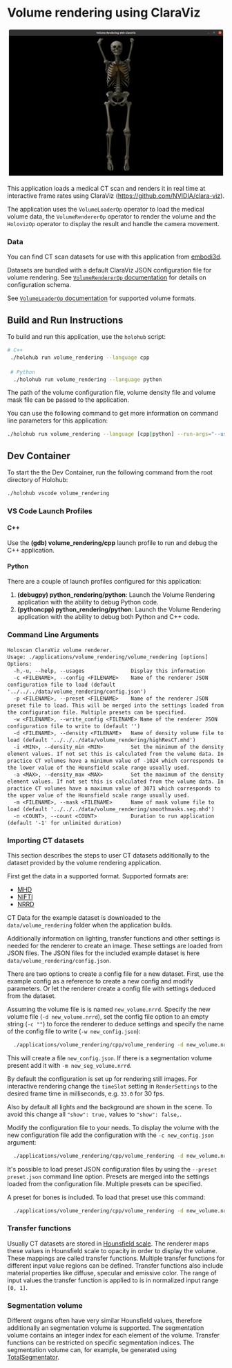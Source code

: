 # Volume rendering using ClaraViz

![](screenshot.png)<br>

This application loads a medical CT scan and renders it in real time at interactive frame rates using ClaraViz (https://github.com/NVIDIA/clara-viz).

The application uses the `VolumeLoaderOp` operator to load the medical volume data, the `VolumeRendererOp` operator to render the volume and the `HolovizOp` operator to display the result and handle the camera movement.

### Data

You can find CT scan datasets for use with this application from [embodi3d](https://www.embodi3d.com/).

Datasets are bundled with a default ClaraViz JSON configuration file for volume rendering. See [`VolumeRendererOp` documentation](/operators/volume_renderer/README.md#configuration) for details on configuration schema.

See [`VolumeLoaderOp` documentation](/operators/volume_loader/README.md#supported-formats) for supported volume formats.

## Build and Run Instructions

To build and run this application, use the ```holohub``` script:

```bash
# C++
 ./holohub run volume_rendering --language cpp

 # Python
  ./holohub run volume_rendering --language python
```

The path of the volume configuration file, volume density file and volume mask file can be passed to the application.

You can use the following command to get more information on command line parameters for this application:

```bash
./holohub run volume_rendering --language [cpp|python] --run-args="--usages"
```

## Dev Container

To start the the Dev Container, run the following command from the root directory of Holohub:

```bash
./holohub vscode volume_rendering
```

### VS Code Launch Profiles

#### C++

Use the **(gdb) volume_rendering/cpp** launch profile to run and debug the C++ application.

#### Python

There are a couple of launch profiles configured for this application:

1. **(debugpy) python_rendering/python**: Launch the Volume Rendering application with the ability to debug Python code.
2. **(pythoncpp) python_rendering/python**: Launch the Volume Rendering application with the ability to debug both Python and C++ code.

### Command Line Arguments

```
Holoscan ClaraViz volume renderer.
Usage: ./applications/volume_rendering/volume_rendering [options]
Options:
  -h,-u, --help, --usages               Display this information
  -c <FILENAME>, --config <FILENAME>    Name of the renderer JSON configuration file to load (default '../../../data/volume_rendering/config.json')
  -p <FILENAME>, --preset <FILENAME>    Name of the renderer JSON preset file to load. This will be merged into the settings loaded from the configuration file. Multiple presets can be specified.
  -w <FILENAME>, --write_config <FILENAME> Name of the renderer JSON configuration file to write to (default '')
  -d <FILENAME>, --density <FILENAME>   Name of density volume file to load (default '../../../data/volume_rendering/highResCT.mhd')
  -i <MIN>, --density_min <MIN>         Set the minimum of the density element values. If not set this is calculated from the volume data. In practice CT volumes have a minimum value of -1024 which corresponds to the lower value of the Hounsfield scale range usually used.
  -a <MAX>, --density_max <MAX>         Set the maximum of the density element values. If not set this is calculated from the volume data. In practice CT volumes have a maximum value of 3071 which corresponds to the upper value of the Hounsfield scale range usually used.
  -m <FILENAME>, --mask <FILENAME>      Name of mask volume file to load (default '../../../data/volume_rendering/smoothmasks.seg.mhd')
  -n <COUNT>, --count <COUNT>           Duration to run application (default '-1' for unlimited duration)
  ```

### Importing CT datasets

This section describes the steps to user CT datasets additionally to the dataset provided by the volume rendering application.

First get the data in a supported format. Supported formats are:
* [MHD](https://itk.org/Wiki/ITK/MetaIO/Documentation)
* [NIFTI](https://nifti.nimh.nih.gov/)
* [NRRD](https://teem.sourceforge.net/nrrd/format.html)

CT Data for the example dataset is downloaded to the `data/volume_rendering` folder when the application builds.

Additionally information on lighting, transfer functions and other settings is needed for the renderer to create an image. These settings are loaded from JSON files. The JSON files for the included example dataset is here `data/volume_rendering/config.json`.

There are two options to create a config file for a new dataset. First, use the example config as a reference to create a new config and modify parameters. Or let the renderer create a config file with settings deduced from the dataset.

Assuming the volume file is is named `new_volume.nrrd`. Specify the new volume file (`-d new_volume.nrrd`), set the config file option to an empty string (`-c ""`) to force the renderer to deduce settings and specify the name of the config file to write (`-w new_config.json`):

```bash
  ./applications/volume_rendering/cpp/volume_rendering -d new_volume.nrrd -c "" -w new_config.json
```

This will create a file `new_config.json`. If there is a segmentation volume present add it with `-m new_seg_volume.nrrd`.

By default the configuration is set up for rendering still images. For interactive rendering change the `timeSlot` setting in `RenderSettings` to the desired frame time in milliseconds, e.g. `33.0` for 30 fps.

Also by default all lights and the background are shown in the scene. To avoid this change all `"show": true,` values to `"show": false,`.

Modify the configuration file to your needs. To display the volume with the new configuration file add the configuration with the `-c new_config.json` argument:

```bash
  ./applications/volume_rendering/cpp/volume_rendering -d new_volume.nrrd -c new_config.json
```

It's possible to load preset JSON configuration files by using the `--preset preset.json` command line option. Presets are merged into the settings loaded from the configuration file. Multiple presets can be specified.

A preset for bones is included. To load that preset use this command:

```bash
  ./applications/volume_rendering/cpp/volume_rendering -d new_volume.nrrd -c new_config.json -p presets/bones.json
```

### Transfer functions

Usually CT datasets are stored in [Hounsfield scale](https://en.wikipedia.org/wiki/Hounsfield_scale). The renderer maps these values in Hounsfield scale to opacity in order to display the volume. These mappings are called transfer functions. Multiple transfer functions for different input value regions can be defined. Transfer functions also include material properties like diffuse, specular and emissive color. The range of input values the transfer function is applied to is in normalized input range `[0, 1]`.

### Segmentation volume

Different organs often have very similar Hounsfield values, therefore additionally an segmentation volume is supported. The segmentation volume contains an integer index for each element of the volume. Transfer functions can be restricted on specific segmentation indices. The segmentation volume can, for example, be generated using [TotalSegmentator](https://github.com/wasserth/TotalSegmentator).
